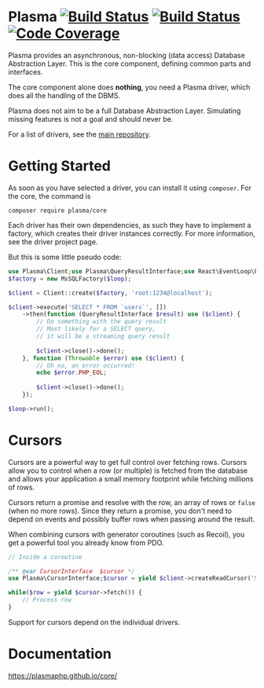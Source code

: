# Plasma [![Build Status](https://travis-ci.org/PlasmaPHP/core.svg?branch=master)](https://travis-ci.org/PlasmaPHP/core) [![Build Status](https://scrutinizer-ci.com/g/PlasmaPHP/core/badges/build.png?b=master)](https://scrutinizer-ci.com/g/PlasmaPHP/core/build-status/master) [![Code Coverage](https://scrutinizer-ci.com/g/PlasmaPHP/core/badges/coverage.png?b=master)](https://scrutinizer-ci.com/g/PlasmaPHP/core/?branch=master)

Plasma provides an asynchronous, non-blocking (data access) Database Abstraction Layer. This is the core component, defining common parts and interfaces.

The core component alone does __nothing__, you need a Plasma driver, which does all the handling of the DBMS.

Plasma does not aim to be a full Database Abstraction Layer. Simulating missing features is not a goal and should never be.

For a list of drivers, see the [main repository](https://github.com/PlasmaPHP/plasma).

# Getting Started
As soon as you have selected a driver, you can install it using `composer`. For the core, the command is

```
composer require plasma/core
```

Each driver has their own dependencies, as such they have to implement a factory, which creates their driver instances correctly. For more information, see the driver project page.

But this is some little pseudo code:

```php
use Plasma\Client;use Plasma\QueryResultInterface;use React\EventLoop\Factory;use SomeGuy\PlasmaDriver\MsSQLFactory;$loop = Factory::create();
$factory = new MsSQLFactory($loop);

$client = Client::create($factory, 'root:1234@localhost');

$client->execute('SELECT * FROM `users`', [])
    ->then(function (QueryResultInterface $result) use ($client) {
        // Do something with the query result
        // Most likely for a SELECT query,
        // it will be a streaming query result
        
        $client->close()->done();
    }, function (Throwable $error) use ($client) {
        // Oh no, an error occurred!
        echo $error.PHP_EOL;
        
        $client->close()->done();
    });

$loop->run();
```

# Cursors
Cursors are a powerful way to get full control over fetching rows.
Cursors allow you to control when a row (or multiple) is fetched from the database and allows your application a small memory footprint while fetching millions of rows.

Cursors return a promise and resolve with the row, an array of rows or `false` (when no more rows).
Since they return a promise, you don't need to depend on events and possibly buffer rows when passing around the result.

When combining cursors with generator coroutines (such as Recoil), you get a powerful tool you already know from PDO.

```php
// Inside a coroutine

/** @var CursorInterface  $cursor */
use Plasma\CursorInterface;$cursor = yield $client->createReadCursor('SELECT * FROM `my_table`');

while($row = yield $cursor->fetch()) {
    // Process row
}
```

Support for cursors depend on the individual drivers.

# Documentation
https://plasmaphp.github.io/core/
